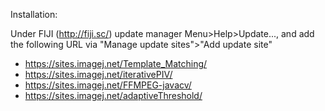 Installation:

Under FIJI (http://fiji.sc/) update manager
Menu>Help>Update..., and add the following URL via "Manage update sites">"Add update site"
- https://sites.imagej.net/Template_Matching/
- https://sites.imagej.net/iterativePIV/ 
- https://sites.imagej.net/FFMPEG-javacv/ 
- https://sites.imagej.net/adaptiveThreshold/ 
